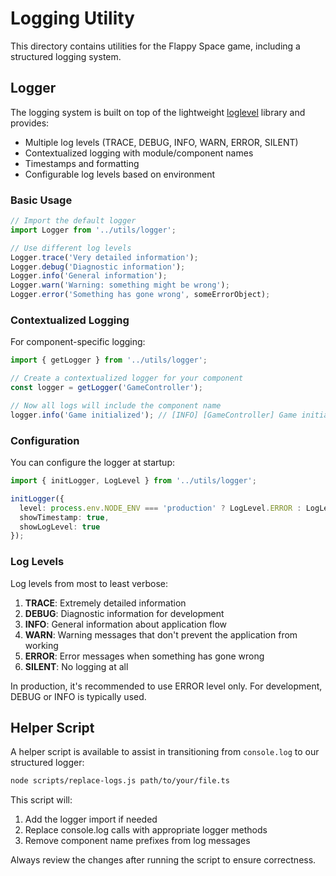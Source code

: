 # Logging Utility

This directory contains utilities for the Flappy Space game, including a structured logging system.

## Logger

The logging system is built on top of the lightweight [loglevel](https://github.com/pimterry/loglevel) library and provides:

- Multiple log levels (TRACE, DEBUG, INFO, WARN, ERROR, SILENT)
- Contextualized logging with module/component names
- Timestamps and formatting
- Configurable log levels based on environment

### Basic Usage

```typescript
// Import the default logger
import Logger from '../utils/logger';

// Use different log levels
Logger.trace('Very detailed information');
Logger.debug('Diagnostic information');
Logger.info('General information');
Logger.warn('Warning: something might be wrong');
Logger.error('Something has gone wrong', someErrorObject);
```

### Contextualized Logging

For component-specific logging:

```typescript
import { getLogger } from '../utils/logger';

// Create a contextualized logger for your component
const logger = getLogger('GameController');

// Now all logs will include the component name
logger.info('Game initialized'); // [INFO] [GameController] Game initialized
```

### Configuration

You can configure the logger at startup:

```typescript
import { initLogger, LogLevel } from '../utils/logger';

initLogger({
  level: process.env.NODE_ENV === 'production' ? LogLevel.ERROR : LogLevel.DEBUG,
  showTimestamp: true,
  showLogLevel: true
});
```

### Log Levels

Log levels from most to least verbose:

1. **TRACE**: Extremely detailed information
2. **DEBUG**: Diagnostic information for development
3. **INFO**: General information about application flow
4. **WARN**: Warning messages that don't prevent the application from working
5. **ERROR**: Error messages when something has gone wrong
6. **SILENT**: No logging at all

In production, it's recommended to use ERROR level only. For development, DEBUG or INFO is typically used.

## Helper Script

A helper script is available to assist in transitioning from `console.log` to our structured logger:

```bash
node scripts/replace-logs.js path/to/your/file.ts
```

This script will:
1. Add the logger import if needed
2. Replace console.log calls with appropriate logger methods
3. Remove component name prefixes from log messages

Always review the changes after running the script to ensure correctness. 